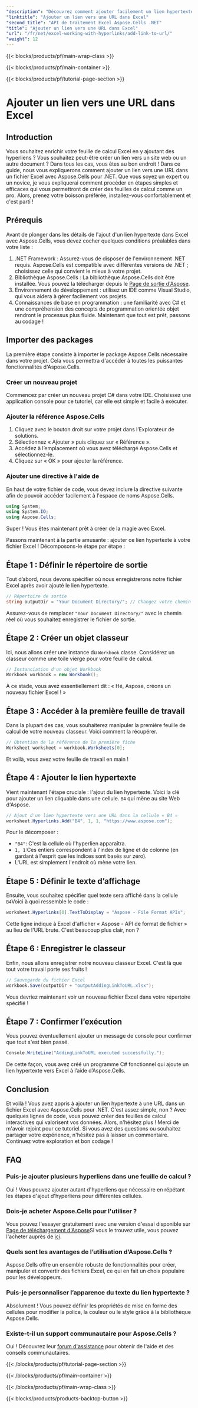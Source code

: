 ```yaml
---
"description": "Découvrez comment ajouter facilement un lien hypertexte URL dans Excel avec Aspose.Cells pour .NET grâce à ce tutoriel détaillé. Simplifiez vos feuilles de calcul."
"linktitle": "Ajouter un lien vers une URL dans Excel"
"second_title": "API de traitement Excel Aspose.Cells .NET"
"title": "Ajouter un lien vers une URL dans Excel"
"url": "/fr/net/excel-working-with-hyperlinks/add-link-to-url/"
"weight": 12
---
```


{{< blocks/products/pf/main-wrap-class >}}

{{< blocks/products/pf/main-container >}}

{{< blocks/products/pf/tutorial-page-section >}}

# Ajouter un lien vers une URL dans Excel

## Introduction
Vous souhaitez enrichir votre feuille de calcul Excel en y ajoutant des hyperliens ? Vous souhaitez peut-être créer un lien vers un site web ou un autre document ? Dans tous les cas, vous êtes au bon endroit ! Dans ce guide, nous vous expliquerons comment ajouter un lien vers une URL dans un fichier Excel avec Aspose.Cells pour .NET. Que vous soyez un expert ou un novice, je vous expliquerai comment procéder en étapes simples et efficaces qui vous permettront de créer des feuilles de calcul comme un pro. Alors, prenez votre boisson préférée, installez-vous confortablement et c'est parti !
## Prérequis
Avant de plonger dans les détails de l'ajout d'un lien hypertexte dans Excel avec Aspose.Cells, vous devez cocher quelques conditions préalables dans votre liste :
1. .NET Framework : Assurez-vous de disposer de l'environnement .NET requis. Aspose.Cells est compatible avec différentes versions de .NET ; choisissez celle qui convient le mieux à votre projet.
2. Bibliothèque Aspose.Cells : La bibliothèque Aspose.Cells doit être installée. Vous pouvez la télécharger depuis le [Page de sortie d'Aspose](https://releases.aspose.com/cells/net/).
3. Environnement de développement : utilisez un IDE comme Visual Studio, qui vous aidera à gérer facilement vos projets.
4. Connaissances de base en programmation : une familiarité avec C# et une compréhension des concepts de programmation orientée objet rendront le processus plus fluide.
Maintenant que tout est prêt, passons au codage !
## Importer des packages
La première étape consiste à importer le package Aspose.Cells nécessaire dans votre projet. Cela vous permettra d'accéder à toutes les puissantes fonctionnalités d'Aspose.Cells.
### Créer un nouveau projet
Commencez par créer un nouveau projet C# dans votre IDE. Choisissez une application console pour ce tutoriel, car elle est simple et facile à exécuter.
### Ajouter la référence Aspose.Cells
1. Cliquez avec le bouton droit sur votre projet dans l’Explorateur de solutions.
2. Sélectionnez « Ajouter » puis cliquez sur « Référence ».
3. Accédez à l’emplacement où vous avez téléchargé Aspose.Cells et sélectionnez-le.
4. Cliquez sur « OK » pour ajouter la référence.
### Ajouter une directive à l'aide de
En haut de votre fichier de code, vous devez inclure la directive suivante afin de pouvoir accéder facilement à l'espace de noms Aspose.Cells.
```csharp
using System;
using System.IO;
using Aspose.Cells;
```
Super ! Vous êtes maintenant prêt à créer de la magie avec Excel.

Passons maintenant à la partie amusante : ajouter ce lien hypertexte à votre fichier Excel ! Décomposons-le étape par étape :
## Étape 1 : Définir le répertoire de sortie
Tout d’abord, nous devons spécifier où nous enregistrerons notre fichier Excel après avoir ajouté le lien hypertexte. 
```csharp
// Répertoire de sortie
string outputDir = "Your Document Directory/"; // Changez votre chemin
```
Assurez-vous de remplacer `"Your Document Directory/"` avec le chemin réel où vous souhaitez enregistrer le fichier de sortie. 
## Étape 2 : Créer un objet classeur
Ici, nous allons créer une instance du `Workbook` classe. Considérez un classeur comme une toile vierge pour votre feuille de calcul.
```csharp
// Instanciation d'un objet Workbook
Workbook workbook = new Workbook();
```
À ce stade, vous avez essentiellement dit : « Hé, Aspose, créons un nouveau fichier Excel ! »
## Étape 3 : Accéder à la première feuille de travail
Dans la plupart des cas, vous souhaiterez manipuler la première feuille de calcul de votre nouveau classeur. Voici comment la récupérer.
```csharp
// Obtention de la référence de la première fiche
Worksheet worksheet = workbook.Worksheets[0];
```
Et voilà, vous avez votre feuille de travail en main !
## Étape 4 : Ajouter le lien hypertexte
Vient maintenant l'étape cruciale : l'ajout du lien hypertexte. Voici la clé pour ajouter un lien cliquable dans une cellule. `B4` qui mène au site Web d'Aspose.
```csharp
// Ajout d'un lien hypertexte vers une URL dans la cellule « B4 »
worksheet.Hyperlinks.Add("B4", 1, 1, "https://www.aspose.com");
```
Pour le décomposer :
- `"B4"`: C'est la cellule où l'hyperlien apparaîtra.
- `1, 1`:Ces entiers correspondent à l'index de ligne et de colonne (en gardant à l'esprit que les indices sont basés sur zéro).
- L'URL est simplement l'endroit où mène votre lien.
## Étape 5 : Définir le texte d’affichage
Ensuite, vous souhaitez spécifier quel texte sera affiché dans la cellule `B4`Voici à quoi ressemble le code :
```csharp
worksheet.Hyperlinks[0].TextToDisplay = "Aspose - File Format APIs";
```
Cette ligne indique à Excel d'afficher « Aspose - API de format de fichier » au lieu de l'URL brute. C'est beaucoup plus clair, non ?
## Étape 6 : Enregistrer le classeur
Enfin, nous allons enregistrer notre nouveau classeur Excel. C'est là que tout votre travail porte ses fruits !
```csharp
// Sauvegarde du fichier Excel
workbook.Save(outputDir + "outputAddingLinkToURL.xlsx");
```
Vous devriez maintenant voir un nouveau fichier Excel dans votre répertoire spécifié !
## Étape 7 : Confirmer l’exécution
Vous pouvez éventuellement ajouter un message de console pour confirmer que tout s'est bien passé.
```csharp
Console.WriteLine("AddingLinkToURL executed successfully.");
```
De cette façon, vous avez créé un programme C# fonctionnel qui ajoute un lien hypertexte vers Excel à l’aide d’Aspose.Cells.
## Conclusion
Et voilà ! Vous avez appris à ajouter un lien hypertexte à une URL dans un fichier Excel avec Aspose.Cells pour .NET. C'est assez simple, non ? Avec quelques lignes de code, vous pouvez créer des feuilles de calcul interactives qui valorisent vos données. Alors, n'hésitez plus !
Merci de m'avoir rejoint pour ce tutoriel. Si vous avez des questions ou souhaitez partager votre expérience, n'hésitez pas à laisser un commentaire. Continuez votre exploration et bon codage !
## FAQ
### Puis-je ajouter plusieurs hyperliens dans une feuille de calcul ?  
Oui ! Vous pouvez ajouter autant d'hyperliens que nécessaire en répétant les étapes d'ajout d'hyperliens pour différentes cellules.
### Dois-je acheter Aspose.Cells pour l'utiliser ?  
Vous pouvez l'essayer gratuitement avec une version d'essai disponible sur [Page de téléchargement d'Aspose](https://releases.aspose.com/)Si vous le trouvez utile, vous pouvez l'acheter auprès de [ici](https://purchase.aspose.com/buy).
### Quels sont les avantages de l’utilisation d’Aspose.Cells ?  
Aspose.Cells offre un ensemble robuste de fonctionnalités pour créer, manipuler et convertir des fichiers Excel, ce qui en fait un choix populaire pour les développeurs.
### Puis-je personnaliser l’apparence du texte du lien hypertexte ?  
Absolument ! Vous pouvez définir les propriétés de mise en forme des cellules pour modifier la police, la couleur ou le style grâce à la bibliothèque Aspose.Cells.
### Existe-t-il un support communautaire pour Aspose.Cells ?  
Oui ! Découvrez leur [forum d'assistance](https://forum.aspose.com/c/cells/9) pour obtenir de l'aide et des conseils communautaires.

{{< /blocks/products/pf/tutorial-page-section >}}

{{< /blocks/products/pf/main-container >}}

{{< /blocks/products/pf/main-wrap-class >}}

{{< blocks/products/products-backtop-button >}}